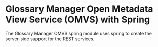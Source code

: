 <!-- SPDX-License-Identifier: Apache-2.0 -->
<!-- Copyright Contributors to the ODPi Egeria project.  -->

# Glossary Manager Open Metadata View Service (OMVS) with Spring

The Glossary Manager OMVS spring module uses spring to create the server-side support for the REST services.